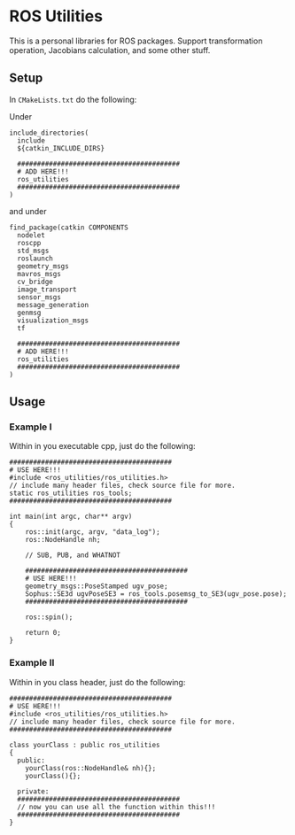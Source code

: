 # ROS Utilities
This is a personal libraries for ROS packages. Support transformation operation, Jacobians calculation, and some other stuff.

## Setup
In ```CMakeLists.txt``` do the following:

Under 
```
include_directories(
  include
  ${catkin_INCLUDE_DIRS}

  #########################################
  # ADD HERE!!!
  ros_utilities
  #########################################
)
```
and under 
```
find_package(catkin COMPONENTS
  nodelet
  roscpp
  std_msgs
  roslaunch
  geometry_msgs
  mavros_msgs
  cv_bridge
  image_transport
  sensor_msgs
  message_generation
  genmsg
  visualization_msgs
  tf

  #########################################
  # ADD HERE!!!
  ros_utilities
  #########################################
)
```

## Usage
### Example I
Within in you executable cpp, just do the following:
```
#########################################
# USE HERE!!!
#include <ros_utilities/ros_utilities.h> 
// include many header files, check source file for more.
static ros_utilities ros_tools;
#########################################

int main(int argc, char** argv)
{
    ros::init(argc, argv, "data_log");
    ros::NodeHandle nh;

    // SUB, PUB, and WHATNOT

    #########################################
    # USE HERE!!!
    geometry_msgs::PoseStamped ugv_pose;
    Sophus::SE3d ugvPoseSE3 = ros_tools.posemsg_to_SE3(ugv_pose.pose);
    #########################################

    ros::spin();

    return 0;
}
```
### Example II
Within in you class header, just do the following:
```
#########################################
# USE HERE!!!
#include <ros_utilities/ros_utilities.h> 
// include many header files, check source file for more.
#########################################

class yourClass : public ros_utilities
{
  public:
    yourClass(ros::NodeHandle& nh){};
    yourClass(){};

  private:
  #########################################
  // now you can use all the function within this!!!
  #########################################
}